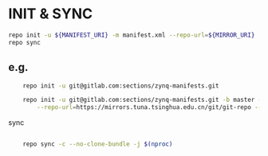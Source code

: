 # INIT & SYNC
```bash
repo init -u ${MANIFEST_URI} -m manifest.xml --repo-url=${MIRROR_URI}
repo sync
```

## e.g.
```bash
    repo init -u git@gitlab.com:sections/zynq-manifests.git
```

```bash
    repo init -u git@gitlab.com:sections/zynq-manifests.git -b master -m manifest-v2023.1.xml \
        --repo-url=https://mirrors.tuna.tsinghua.edu.cn/git/git-repo --no-clone-bundle
```

sync
```bash

    repo sync -c --no-clone-bundle -j $(nproc)
```

